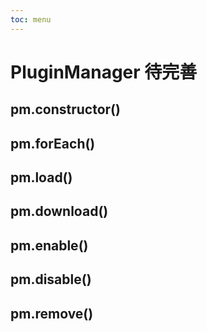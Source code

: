 ```yaml
---
toc: menu
---
```


# PluginManager <Badge>待完善</Badge>

## pm.constructor()

## pm.forEach()

## pm.load()

## pm.download()

## pm.enable()

## pm.disable()

## pm.remove()